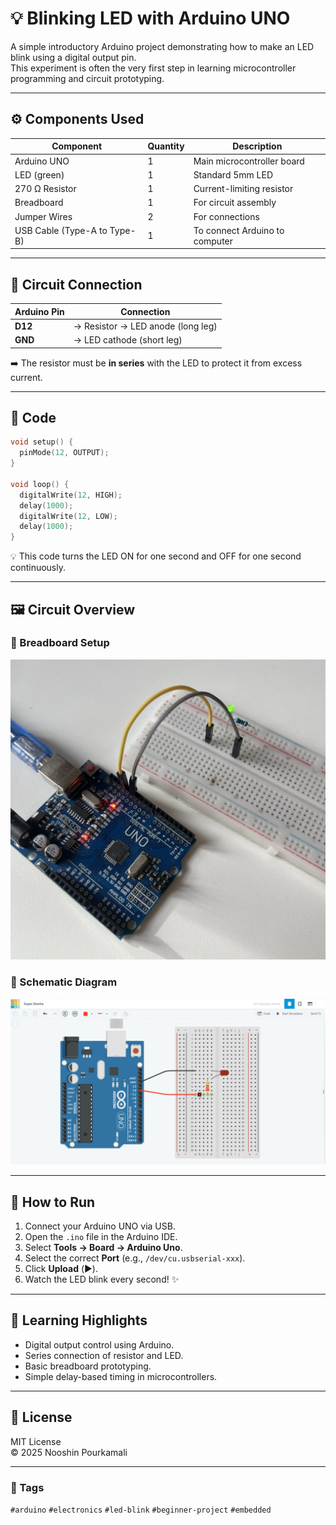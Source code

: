 # 💡 Blinking LED with Arduino UNO

A simple introductory Arduino project demonstrating how to make an LED blink using a digital output pin.  
This experiment is often the very first step in learning microcontroller programming and circuit prototyping.

---

## ⚙️ Components Used

| Component | Quantity | Description |
|------------|-----------|--------------|
| Arduino UNO | 1 | Main microcontroller board |
| LED (green) | 1 | Standard 5mm LED |
| 270 Ω Resistor | 1 | Current-limiting resistor |
| Breadboard | 1 | For circuit assembly |
| Jumper Wires | 2 | For connections |
| USB Cable (Type-A to Type-B) | 1 | To connect Arduino to computer |

---

## 🔌 Circuit Connection

| Arduino Pin | Connection |
|--------------|-------------|
| **D12** | → Resistor → LED anode (long leg) |
| **GND** | → LED cathode (short leg) |

➡️ The resistor must be **in series** with the LED to protect it from excess current.

---

## 🧠 Code

```cpp
void setup() {
  pinMode(12, OUTPUT);
}

void loop() {
  digitalWrite(12, HIGH);
  delay(1000);
  digitalWrite(12, LOW);
  delay(1000);
}
```

💡 This code turns the LED ON for one second and OFF for one second continuously.

---

## 🖼️ Circuit Overview

### 🔧 Breadboard Setup
![Circuit](Circuit.JPG)

### 📘 Schematic Diagram
![Schematics](Schematics.JPG)

---

## 🚀 How to Run

1. Connect your Arduino UNO via USB.  
2. Open the `.ino` file in the Arduino IDE.  
3. Select **Tools → Board → Arduino Uno**.  
4. Select the correct **Port** (e.g., `/dev/cu.usbserial-xxx`).  
5. Click **Upload** (▶️).  
6. Watch the LED blink every second! ✨

---

## 🧩 Learning Highlights

- Digital output control using Arduino.  
- Series connection of resistor and LED.  
- Basic breadboard prototyping.  
- Simple delay-based timing in microcontrollers.

---

## 🪪 License

MIT License  
© 2025 Nooshin Pourkamali

---

### 🔖 Tags
`#arduino` `#electronics` `#led-blink` `#beginner-project` `#embedded`
